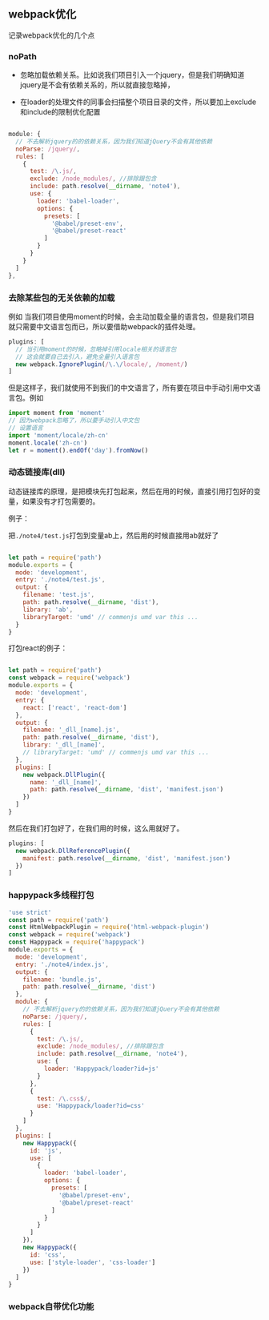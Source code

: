 ## webpack优化

记录webpack优化的几个点

### noPath

- 忽略加载依赖关系。比如说我们项目引入一个jquery，但是我们明确知道jquery是不会有依赖关系的，所以就直接忽略掉，

- 在loader的处理文件的同事会扫描整个项目目录的文件，所以要加上exclude和include的限制优化配置

````js

module: {
  // 不去解析jquery的的依赖关系，因为我们知道jQuery不会有其他依赖
  noParse: /jquery/,
  rules: [
    {
      test: /\.js/,
      exclude: /node_modules/, //排除跟包含
      include: path.resolve(__dirname, 'note4'),
      use: {
        loader: 'babel-loader',
        options: {
          presets: [
            '@babel/preset-env',
            '@babel/preset-react'
          ]
        }
      }
    }
  ]
},
````

### 去除某些包的无关依赖的加载

例如 当我们项目使用moment的时候，会主动加载全量的语言包，但是我们项目就只需要中文语言包而已，所以要借助webpack的插件处理。

````js
plugins: [
  // 当引用moment的时候，忽略掉引用locale相关的语言包
  // 这会就要自己去引入，避免全量引入语言包
  new webpack.IgnorePlugin(/\.\/locale/, /moment/)
]
````
但是这样子，我们就使用不到我们的中文语言了，所有要在项目中手动引用中文语言包。例如

````js
import moment from 'moment'
// 因为webpack忽略了，所以要手动引入中文包
// 设置语言
import 'moment/locale/zh-cn'
moment.locale('zh-cn')
let r = moment().endOf('day').fromNow()
````

### 动态链接库(dll)

动态链接库的原理，是把模块先打包起来，然后在用的时候，直接引用打包好的变量，如果没有才打包需要的。

例子：

把`./note4/test.js`打包到变量ab上，然后用的时候直接用ab就好了

```js

let path = require('path')
module.exports = {
  mode: 'development',
  entry: './note4/test.js',
  output: {
    filename: 'test.js',
    path: path.resolve(__dirname, 'dist'),
    library: 'ab',
    libraryTarget: 'umd' // commenjs umd var this ...
  }
}
```

打包react的例子：

````js

let path = require('path')
const webpack = require('webpack')
module.exports = {
  mode: 'development',
  entry: {
    react: ['react', 'react-dom']
  },
  output: {
    filename: '_dll_[name].js',
    path: path.resolve(__dirname, 'dist'),
    library: '_dll_[name]',
    // libraryTarget: 'umd' // commenjs umd var this ...
  },
  plugins: [
    new webpack.DllPlugin({
      name: '_dll_[name]',
      path: path.resolve(__dirname, 'dist', 'manifest.json')
    })
  ]
}

````

然后在我们打包好了，在我们用的时候，这么用就好了。

````js
plugins: [
  new webpack.DllReferencePlugin({
    manifest: path.resolve(__dirname, 'dist', 'manifest.json')
  })
]

````

### happypack多线程打包

````js
'use strict'
const path = require('path')
const HtmlWebpackPlugin = require('html-webpack-plugin')
const webpack = require('webpack')
const Happypack = require('happypack')
module.exports = {
  mode: 'development',
  entry: './note4/index.js',
  output: {
    filename: 'bundle.js',
    path: path.resolve(__dirname, 'dist')
  },
  module: {
    // 不去解析jquery的的依赖关系，因为我们知道jQuery不会有其他依赖
    noParse: /jquery/,
    rules: [
      {
        test: /\.js/,
        exclude: /node_modules/, //排除跟包含
        include: path.resolve(__dirname, 'note4'),
        use: {
          loader: 'Happypack/loader?id=js'
        }
      },
      {
        test: /\.css$/,
        use: 'Happypack/loader?id=css'
      }
    ]
  },
  plugins: [
    new Happypack({
      id: 'js',
      use: [
        {
          loader: 'babel-loader',
          options: {
            presets: [
              '@babel/preset-env',
              '@babel/preset-react'
            ]
          }
        }
      ]
    }),
    new Happypack({
      id: 'css',
      use: ['style-loader', 'css-loader']
    })
  ]
} 
````

### webpack自带优化功能